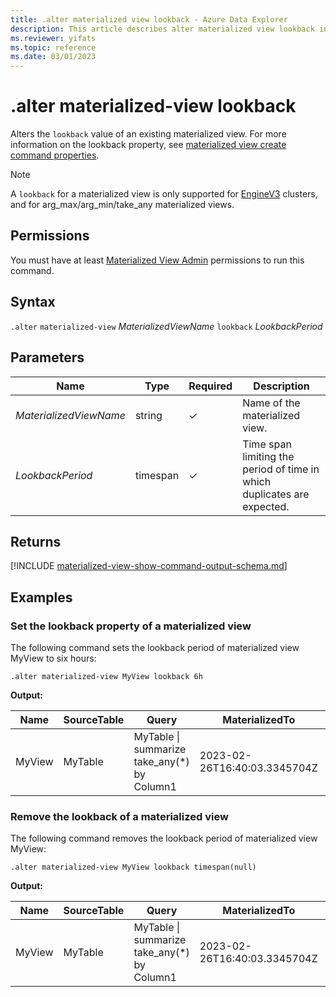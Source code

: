 ```yaml
---
title: .alter materialized view lookback - Azure Data Explorer
description: This article describes alter materialized view lookback in Azure Data Explorer.
ms.reviewer: yifats
ms.topic: reference
ms.date: 03/01/2023
---
```

# .alter materialized-view lookback

Alters the `lookback` value of an existing materialized view. For more information on the lookback property, see [materialized view create command properties](materialized-view-create.md#properties).

> [!NOTE]
> A `lookback` for a materialized view is only supported for [EngineV3](../../../engine-v3.md) clusters, and for arg_max/arg_min/take_any materialized views.

## Permissions

You must have at least [Materialized View Admin](../access-control/role-based-access-control.md) permissions to run this command.

## Syntax

`.alter` `materialized-view` *MaterializedViewName* `lookback` *LookbackPeriod*

## Parameters

| Name                   | Type     | Required | Description                                                                   |
|------------------------|----------|----------|-------------------------------------------------------------------------------|
| *MaterializedViewName* | string   | &check;  | Name of the materialized view.                                                |
| *LookbackPeriod*       | timespan | &check;  | Time span limiting the period of time in which duplicates are expected.       |

## Returns

[!INCLUDE [materialized-view-show-command-output-schema.md](../../../includes/materialized-view-show-command-output-schema.md)]

## Examples

### Set the lookback property of a materialized view

The following command sets the lookback period of materialized view MyView to six hours:

```kusto
.alter materialized-view MyView lookback 6h
```

**Output:**

| Name   | SourceTable | Query                                       | MaterializedTo                   | LastRun                      | LastRunResult | IsHealthy | IsEnabled | Folder           | DocString | AutoUpdateSchema | EffectiveDateTime            | Lookback   |
|--------|-------------|---------------------------------------------|----------------------------------|------------------------------|---------------|-----------|-----------|------------------|-----------|------------------|------------------------------|------------|
| MyView | MyTable     | MyTable \| summarize take_any(*) by Column1 | 2023-02-26T16:40:03.3345704Z     | 2023-02-26T16:44:15.9033667Z | Completed     | true      | true      |                  |           | true             | 2023-02-23T14:01:42.5172342Z | 6:00:00:00 |

### Remove the lookback of a materialized view

The following command removes the lookback period of materialized view MyView:

```kusto
.alter materialized-view MyView lookback timespan(null)
```

**Output:**

| Name   | SourceTable | Query                                       | MaterializedTo                   | LastRun                      | LastRunResult | IsHealthy | IsEnabled | Folder           | DocString | AutoUpdateSchema | EffectiveDateTime            | Lookback   |
|--------|-------------|---------------------------------------------|----------------------------------|------------------------------|---------------|-----------|-----------|------------------|-----------|------------------|------------------------------|------------|
| MyView | MyTable     | MyTable \| summarize take_any(*) by Column1 | 2023-02-26T16:40:03.3345704Z     | 2023-02-26T16:44:15.9033667Z | Completed     | true      | true      |                  |           | true             | 2023-02-23T14:01:42.5172342Z |            |
